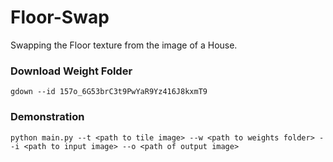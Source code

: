 # Floor-Swap
Swapping the Floor texture from the image of a House.

### Download Weight Folder

```
gdown --id 157o_6G53brC3t9PwYaR9Yz416J8kxmT9
```

### Demonstration

```
python main.py --t <path to tile image> --w <path to weights folder> --i <path to input image> --o <path of output image>
```
